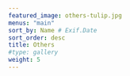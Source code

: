 ```yaml
---
featured_image: others-tulip.jpg
menus: "main"
sort_by: Name # Exif.Date
sort_order: desc
title: Others
#type: gallery
weight: 5
---
```

